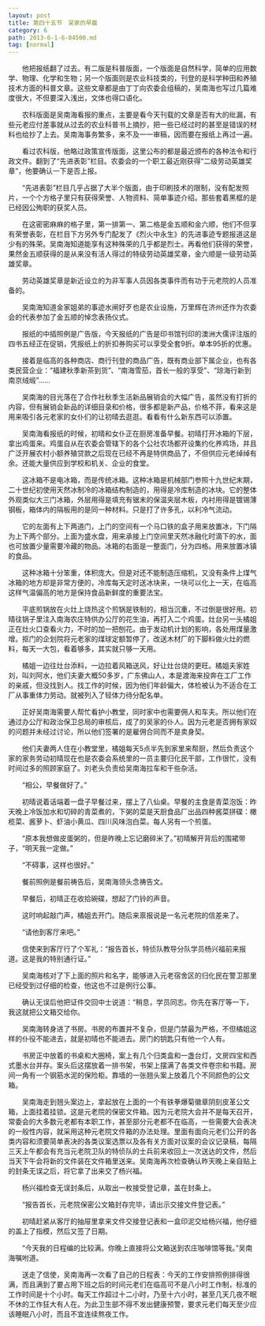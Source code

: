 ```yaml
---
layout: post
title: 第四十五节　吴家的早晨
category: 6
path: 2013-6-1-6-04500.md
tag: [normal]
---
```


　　他把报纸翻了过去。有二版是科普版面，一个版面是自然科学，简单的应用数学、物理、化学和生物；另一个版面则是农业科技类的，刊登的是科学种田和养殖技术方面的科普文章。这些文章都是由丁丁向农委会组稿的，吴南海也写过几篇难度很大，不但要深入浅出，文体也得口语化。

　　农科版面是吴南海看报的重点，主要是看今天刊载的文章是否有大的纰漏，有些元老应付差事就从过去的农业科普书上摘抄，把一些已经过时的甚至是错误的材料也给抄了上去。吴南海事务繁多，来不及一一审稿，因而要在报纸上再过一遍。

　　看过农科版，他略过政策宣传版面，这里公布的都是最近颁布的各种法令和行政文件。翻到了“先进表彰”栏目。农委会的一个职工最近刚获得“二级劳动英雄奖章”，他要确认一下是否上报。

　　“先进表彰”栏目几乎占据了大半个版面，由于印刷技术的限制，没有配发照片，一个个方格子里只有获得荣誉、人物资料、简单事迹介绍。那些套着黑框的是已经因公殉职的获奖人员。

　　在这密密麻麻的格子里，第一排第一、第二格是金五顺和金六顺，他们不但享有荣誉表彰，在栏目下方另外专门配发了《烈火中永生》的先进事迹专题报道这是少有的殊荣。吴南海知道能享有这种殊荣的几乎都是烈士。再看他们获得的荣誉，果然金五顺获得的是从来没有活人得过的特级劳动英雄奖章，金六顺是一级劳动英雄奖章。

　　劳动英雄奖章是新近设立的为非军事人员因各类事件而有功于元老院的人员准备的。

　　吴南海知道金家姐弟的事迹水闸好歹也是农业设施，万里辉在济州还作为农委会的代表参加了金五顺的悼念表扬仪式。

　　报纸的中插照例是广告版，今天报纸的广告是印书馆刊印的澳洲大儒评注版的四书五经正在促销，凭报纸上的折扣券购买可以享受全套9折。单本95折的优惠。

　　接着是临高的各种商店、商行刊登的商品广告，既有商业部下属企业，也有各类民营企业：“福建秋季新茶到货”、“南海雪茄，首长一般的享受”、“琼海行新到南京绒缎”……

　　吴南海的目光落在了合作社秋季生活新品展销会的大幅广告，虽然没有打折的内容，但有展销会新品的详细目录和价格，很多都是新产品，价格不菲，看来这是用来吸引各元老家的女仆们的让初晴去逛逛。看看有什么新东西可以添置。

　　吴南海看报纸的时候，初晴和女仆正在厨房准备早餐。初晴打开冰箱的下层，拿出鸡蛋来。鸡蛋自从在农委会管辖下的各个公社农场都开设集约化养鸡场，并且广泛开展农村小额养殖贷款之后现在已经不再是特供商品了，不但供应元老绰绰有余。还能大量供应到学校和机关、企业的食堂。

　　这冰箱不是电冰箱，而是传统冰箱。这种冰箱是机械部门参照十九世纪末期，二十世纪初使用天然冰制冷的冰箱结构制造的，用得是冷库制造的冰块。它的整体外观类似大三门冰箱，外层用得是填充有锯末的保温夹层木板，内衬用得是镀锡薄钢板，箱体内的隔板用的是同一种材料。只是打了许多孔，以利冷气流动。

　　它的左面有上下两道门，上门的空间有一个马口铁的盒子用来放置冰，下门隔为上下两个部分。上面为盛水盘，用来承接上门空间里天然冰融化时滴下的水，面也可放置少量需要冷藏的物品。冰箱的右面是一整面门，分为四格。用来放置冰镇的食品。

　　这种冰箱十分笨重，体积庞大。但是对还不能制造压缩机，又没有条件上煤气冰箱的地方却是非常方便的，冷库每天定时送冰块来，一块可以化上一天，在临高这样气温偏高的地方是保持食品新鲜度的重要法宝。

　　平底煎锅放在火灶上烧热这个煎锅是铁制的，相当沉重，不过倒是很好用。初晴往锅子里注入南海农庄特供办公厅的花生油，再打入二个鸡蛋。灶台另一头橘姐正在灶火口查看火力，不时的加一把刨花。由于发动机计划的影响，各处用煤量激增。抠门的企划院将元老家的煤球定额暂停了，改送木材厂的下脚料做火灶的燃料，每天一大包，看着够多，其实就只够一天用。

　　橘姐一边往灶台添料，一边拉着风箱送风，好让灶台烧的更旺。橘姐夫家姓刘，叫刘阿水，他们夫妻大概50多岁，广东佛山人，本是渡海来投奔在工厂工作的亲戚，但没找到人。找工作的时候，因为他们年龄偏大，体检被认为不适合在工厂从事重体力劳动。就被列入了轻体力待分配名单。

　　正好吴南海需要人帮忙看护小教堂，同时家中也需要佣人和车夫。所以他们在通过办公厅和政治保卫总局的审核后，成了的吴家的仆人。因为元老是否拥有家奴的问题并未经过讨论，所以他们签署的是雇佣合同而不是卖身契。

　　他们夫妻两人住在小教堂里，橘姐每天5点半先到家里来帮厨，然后负责这个家的家务劳动初晴现在也是农委会系统里的一员主要归化民干部，工作很忙，没有时间过多的照顾家庭了。刘老头负责给吴南海拉车和干些杂活。

　　“相公，早餐做好了。”

　　初晴说着话端着一盘子早餐过来，摆上了八仙桌。早餐的主食是青菜泡饭：昨天晚上冷饭加水和切碎的青菜煮的，下粥的菜是天厨食品厂出品四种酱菜拼碟：橄榄菜、酱萝卜、虾油小黄瓜、四川风味泡白菜。每人另有一个煎蛋。

　　“原本我想做皮蛋粥的，但是昨晚上忘记磨碎米了。”初晴解开背后的围裙带子，“明天我一定做。”

　　“不碍事，这样也很好。”

　　餐前照例是餐前祷告后，吴南海领头念祷告文。

　　早餐后，初晴正在收拾碗碟，想起了门铃的声音。

　　这时响起敲门声，橘姐去开门。随后来禀报说是一名元老院的信差来了。

　　“请他到客厅来吧。”

　　信使来到客厅行了个军礼：“报告首长，特侦队教导分队学员杨兴福前来报道。这是我的特别通行证。”

　　吴南海核对了下上面的照片和名字，能够进入元老宿舍区的归化民在警卫那里已经受到过仔细的检查，他这也不过是例行公事。

　　确认无误后他把证件交回中士说道：“稍息，学员同志。你先在客厅等一下，我这就把公文箱交给你。

　　吴南海转身进了书房。书房的布置并不复杂，但是门禁最为严格，不但橘姐这样的仆役不能进去，就是初晴也不能进去。房门的钥匙只有他一个人有。

　　书房正中放着的书桌和大圈椅，案上有几个归类盒和一盏台灯，文房四宝和西式墨水台并存。案头后这摆放着一排书架，书架上摆满了各类文件卷宗和书籍。房间一角有一个钢筋水泥的保险柜。靠墙的一张翘头案上放着几个不同颜色的公文箱。

　　吴南海走到翘头案边上，拿起放在上面的一个有铁拳爆菊徽章阴刻皮革公文箱，上面挂着挂锁。这是元老院的保密文件箱。因为元老院大会并不是每天召开，常委会的大多数元老都有本职工作，甚至部分元老都不在临高，一些需要大会表决的一般性内容，就采用这种元老院文件箱的办法处理。里面有面向元老们公开的各类内容和须要简单表决的各类议案选票以及各有关方面对议案的会议记录稿，每隔三天上午都会有充当元老院卫队的特侦队的士兵前来收回上一次送达的文件，然后当天下午会将新的文件装在文件箱里送来。吴南海再次检查确认昨天晚上亲自贴上的封条无误之后，将它拿了出来交了杨兴福。

　　杨兴福检查无误封条后，从取出一枚接受登记章，盖在封条上。

　　“报告首长，元老院保密公文箱封存完毕，请出示交接文件登记表。”

　　初晴赶紧从客厅的抽屉里拿来文件交接登记表和一盒印泥交给杨兴福，他仔细的盖上了指模，然后又签了日期。

　　“今天我的日程编的比较满。你晚上直接将公文箱送到农庄咖啡馆等我。”吴南海嘱咐道。

　　送走了信使，吴南海再一次看了自己的日程表：今天的工作安排照例排得很满，而且满到了要占用下班之后的时间元老们在临高可不是八小时工作制，标准的工作时间是十个小时。每天工作超过十二小时，乃至十六小时，甚至几天几夜不眠不休的工作狂大有人在。为此卫生部不得不发出健康预警，要求元老们每天至少应该睡眠八小时，而且不宜连续熬夜工作。
